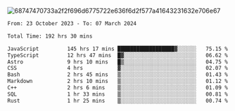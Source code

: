 ![68747470733a2f2f696d6775722e636f6d2f577a41643231632e706e67](https://github.com/koreoxy/koreoxy/assets/73381115/a29b30a2-7b86-4bf1-a3b8-5e7cb8eb1ab0)




<!--START_SECTION:waka-->

```txt
From: 23 October 2023 - To: 07 March 2024

Total Time: 192 hrs 30 mins

JavaScript         145 hrs 17 mins ██████████████████▓░░░░░░   75.15 %
TypeScript         12 hrs 47 mins  █▓░░░░░░░░░░░░░░░░░░░░░░░   06.62 %
Astro              9 hrs 10 mins   █▒░░░░░░░░░░░░░░░░░░░░░░░   04.75 %
CSS                4 hrs           ▓░░░░░░░░░░░░░░░░░░░░░░░░   02.07 %
Bash               2 hrs 45 mins   ▒░░░░░░░░░░░░░░░░░░░░░░░░   01.43 %
Markdown           2 hrs 10 mins   ▒░░░░░░░░░░░░░░░░░░░░░░░░   01.12 %
C++                2 hrs 6 mins    ▒░░░░░░░░░░░░░░░░░░░░░░░░   01.09 %
SQL                1 hr 33 mins    ▒░░░░░░░░░░░░░░░░░░░░░░░░   00.81 %
Rust               1 hr 25 mins    ▒░░░░░░░░░░░░░░░░░░░░░░░░   00.74 %
```

<!--END_SECTION:waka-->
